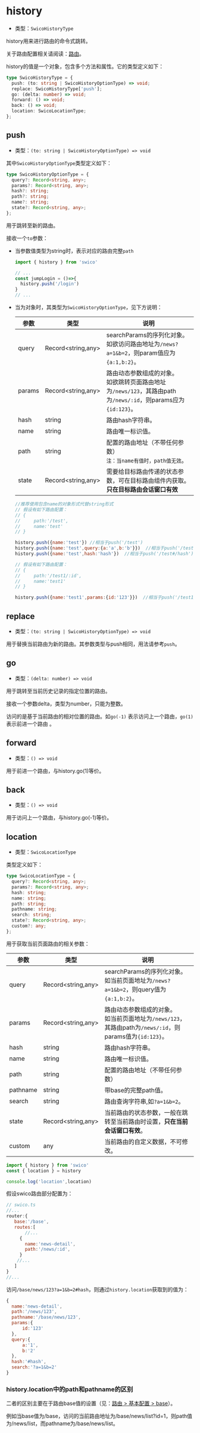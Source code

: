 
# history

- 类型：`SwicoHistoryType`

history用来进行路由的命令式跳转。

关于路由配置相关请阅读：[路由]。

history的值是一个对象，包含多个方法和属性。它的类型定义如下：

```typescript
type SwicoHistoryType = {
  push: (to: string | SwicoHistoryOptionType) => void;
  replace: SwicoHistoryType['push'];
  go: (delta: number) => void;
  forward: () => void;
  back: () => void;
  location: SwicoLocationType;
};
```

## push

- 类型：`(to: string | SwicoHistoryOptionType) => void`

其中`SwicoHistoryOptionType`类型定义如下：

```typescript
type SwicoHistoryOptionType = {
  query?: Record<string, any>;
  params?: Record<string, any>;
  hash?: string;
  path?: string;
  name?: string;
  state?: Record<string, any>;
};
```

用于跳转至新的路由。

接收一个`to`参数：

- 当参数值类型为string时，表示对应的路由完整`path`
  ```typescript
  import { history } from 'swico'
  
  // ...
  const jumpLogin = ()=>{
    history.push('/login')
  }
  // ...
  ```
- 当为对象时，其类型为`SwicoHistoryOptionType`，见下方说明：

  | 参数     | 类型                 | 说明                                                                               |
  |--------|--------------------|----------------------------------------------------------------------------------|
  | query  | Record<string,any> | searchParams的序列化对象。<br/>如欲访问路由地址为`/news?a=1&b=2`，则param值应为`{a:1,b:2}`。           |
  | params | Record<string,any> | 路由动态参数组成的对象。<br/>如欲跳转页面路由地址为`/news/123`，其路由path为`/news/:id`，则params应为`{id:123}`。 |
  | hash   | string             | 路由hash字符串。                                                                       |
  | name   | string             | 路由唯一标识值。                                                                         |
  | path   | string             | 配置的路由地址（不带任何参数）<br/>`注：当name有值时，path值无效`。                                        |
  | state  | Record<string,any>             | 需要给目标路由传递的状态参数，可在目标路由组件内获取。**只在目标路由会话窗口有效**                                      |

  ```js
  //推荐使用包含name的对象形式代替string形式
  // 假设有如下路由配置：
  // {
  //     path:'/test',
  //     name:'test'        
  // }
  
  history.push({name:'test'}) //相当于push('/test')
  history.push({name:'test',query:{a:'a',b:'b'}})  //相当于push('/test?a=a&b=b')
  history.push({name:'test',hash:'hash'})  //相当于push('/test#/hash')
  
  // 假设有如下路由配置：
  // {
  //     path:'/test1/:id',
  //     name:'test1'        
  // }
  
  history.push({name:'test1',params:{id:'123'}})  //相当于push('/test1/123')
  ```


## replace

- 类型：`(to: string | SwicoHistoryOptionType) => void`

用于替换当前路由为新的路由。其参数类型与push相同，用法请参考`push`。


## go

- 类型：`(delta: number) => void`

用于跳转至当前历史记录的指定位置的路由。

接收一个参数delta，类型为number，只能为整数。

访问的是基于当前路由的相对位置的路由。如`go(-1)` 表示访问上一个路由，`go(1)` 表示前进一个路由 。

## forward

- 类型：`() => void`

用于前进一个路由，与history.go(1)等价。

## back

- 类型：`() => void`

用于访问上一个路由，与history.go(-1)等价。

## location

- 类型：`SwicoLocationType`

类型定义如下：

```typescript
type SwicoLocationType = {
  query?: Record<string, any>;
  params?: Record<string, any>;
  hash: string;
  name: string; 
  path: string; 
  pathname: string; 
  search: string;
  state?: Record<string, any>;
  custom?: any;
};
```

用于获取当前页面路由的相关参数：

| 参数       | 类型                 | 说明                                                                            |
  |----------|--------------------|-------------------------------------------------------------------------------|
| query    | Record<string,any> | searchParams的序列化对象。<br/>如当前页面地址为`/news?a=1&b=2`，则query值为`{a:1,b:2}`。          |
| params   | Record<string,any> | 路由动态参数组成的对象。<br/>如当前页面地址为`/news/123`，其路由path为`/news/:id`，则params值为`{id:123}`。 |
| hash     | string             | 路由hash字符串。                                                                    |
| name     | string             | 路由唯一标识值。                                                                      |
| path     | string             | 配置的路由地址（不带任何参数）                                                               |
| pathname | string             | 带base的完整path值。                                                                |
| search   | string             | 路由查询字符串,如`?a=1&b=2`。                                                          |
| state    | Record<string,any> | 当前路由的状态参数，一般在跳转至当前路由时设置，**只在当前会话窗口有效**。                                       |                                     |
| custom   | any                | 当前路由的自定义数据，不可修改。                                                              |        
```typescript
import { history } from 'swico'
const { location } = history

console.log('location',location)
```

假设swico路由部分配置为：

```js 
// swico.ts
//... 
router:{
   base:'/base',
   routes:[
       //...
     {
       name:'news-detail',
       path:'/news/:id',
     }
    //...
   ] 
}
//... 
```

访问`/base/news/123?a=1&b=2#hash`，则通过`history.location`获取到的值为：
```js
{
  name:'news-detail',
  path:'/news/123',
  pathname:'/base/news/123',
  params:{
      id:'123'
  },
  query:{
      a:'1',
      b:'2'
  },  
  hash:'#hash',
  search:'?a=1&b=2'
}
```


### history.location中的path和pathname的区别

二者的区别主要在于路由base值的设置（见：[路由 > 基本配置 > base]）。
 
例如当base值为/base，访问的当前路由地址为/base/news/list?id=1，则path值为/news/list，而pathname为/base/news/list。



[路由]:/router
[路由 > 基本配置 > base]:/router#base

